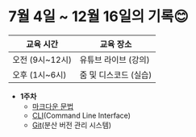# 7월 4일 ~ 12월 16일의 기록😊



| 교육  시간      | 교육 장소             |
| --------------- | --------------------- |
| 오전 (9시~12시) | 유튜브 라이브 (강의)  |
| 오후 (1시~6시)  | 줌 및 디스코드 (실습) |



- **1주차**
  - [마크다운 문법](Mark.md)
  - [CLI](CLI.md)(Command Line Interface)
  - [Git](Git.md)(분산 버전 관리 시스템)
